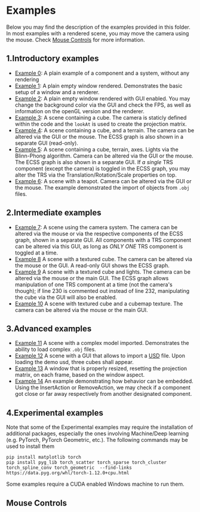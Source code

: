 # Examples

Below you may find the description of the examples provided in this folder. In most examples with a rendered scene, 
you may move the camera using the mouse. Check [Mouse Controls](#mouse-controls) for more information.

## 1.Introductory examples

  * [Example 0](./1.Introductory/example_0_ComponentSystem.py): A plain example of a component and a system, without any rendering
  * [Example 1](./1.Introductory/example_1_empty_window.py): A plain empty window rendered. Demonstrates the basic setup of a window and a renderer.
  * [Example 2](./1.Introductory/example_2_empty_window_with_GUI.py): A plain empty window rendered with GUI enabled. You may change the background color via the GUI and check the FPS, as well as information on the openGL version and the renderer.
  * [Example 3](./1.Introductory/example_3_cube_lookAt.py): A scene containing a cube. The camera is staticly defined within the code and the `lookAt` is used to create the projection matrix. 
  * [Example 4](./1.Introductory/example_4_cube_axes_terrain.py): A scene containing a cube, and a terrain. 
  The camera can be altered via the GUI or the mouse. The ECSS graph is also shown in a separate GUI (read-only).
  * [Example 5](./1.Introductory/example_5_lights_cube.py): A scene containing a cube, terrain, axes. Lights via 
  the Blinn-Phong algorithm. Camera can be altered via the GUI or the mouse. The ECSS graph is also shown in a separate GUI. 
  If *a single* TRS component (except the camera) is toggled in the ECSS graph, you may alter the TRS via the Translation/Rotation/Scale properties on top.
  * [Example 6](./1.Introductory/example_6_import_objects.py): A scene with a teapot. Camera can be altered via the GUI or the mouse. The example demonstrated the import of objects from `.obj` files.
  
## 2.Intermediate examples

  * [Example 7](./2.Intermediate/example_7_cameraSystem.py): A scene using the camera system. The camera can be altered via the mouse or via the respective components of the ECSS graph, shown in a separate GUI. All components with a TRS component can be altered via this GUI, as long as *ONLY ONE* TRS component is toggled at a time.
  * [Example 8](./2.Intermediate/example_8_textures.py) A scene with a textured cube. The camera can be altered via the mouse or the GUI. A read-only GUI shows the ECSS graph.
  * [Example 9](./2.Intermediate/example_9_textures_with_lights.py) A scene with a textured cube and lights. The camera can be altered via the mouse or the main GUI. The ECSS graph allows manipulation of one TRS component at a time (not the camera's though); if line 230 is commented out instead of line 232, manipulating the cube via the GUI will also be enabled.
  * [Example 10](./2.Intermediate/example_10_cube_mapping.py) A scene with textured cube and a cubemap texture. The camera can be altered via the mouse or the main GUI.  

## 3.Advanced examples

  * [Example 11](./3.Advanced/example_11_universal_importer_advanced_lighting.py) A scene with a complex model 
  imported. Demonstrates the ability to load complex `.obj` files.
  * [Example 12](./3.Advanced/example_12_usd_scene.py) A scene with a GUI that allows to import a [USD](https://openusd.org/release/index.html) file. Upon loading the demo usd, three cubes shall appear.
  * [Example 13](./3.Advanced/example_13_proper_resize.py) A window that is properly resized, resetting the 
  projection matrix, on each frame, based on the window aspect. 
  * [Example 14](./3.Advanced/example_14_ECS_behavior.py) An example demonstrating how behavior can be embedded. Using the InsertAction or RemoveAction, we may check if a component got close or far away respectively from another designated component. 


## 4.Experimental examples

Note that some of the Experimental examples may require the installation of additional packages, especially the ones
involving Machine/Deep learning (e.g. PyTorch, PyTorch Geometric, etc.). The following commands may be used to install them

```
pip install matplotlib torch
pip install pyg_lib torch_scatter torch_sparse torch_cluster torch_spline_conv torch_geometric  --find-links https://data.pyg.org/whl/torch-1.12.0+cpu.html
```

Some examples require a CUDA enabled Windows machine to run them. 


## Mouse Controls <a name="mouse-controls"></a>
